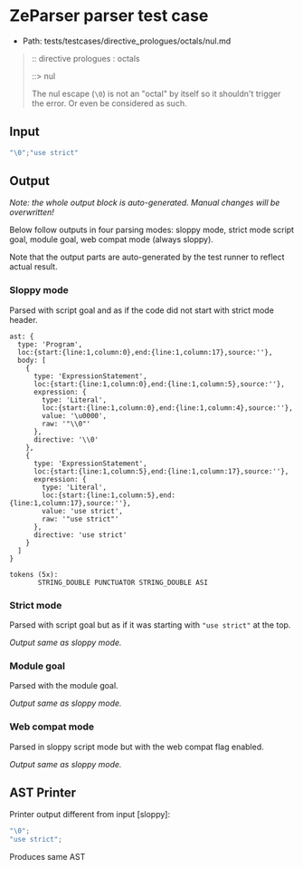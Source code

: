# ZeParser parser test case

- Path: tests/testcases/directive_prologues/octals/nul.md

> :: directive prologues : octals
>
> ::> nul
>
> The nul escape (`\0`) is not an "octal" by itself so it shouldn't trigger the error. Or even be considered as such.

## Input

`````js
"\0";"use strict"
`````

## Output

_Note: the whole output block is auto-generated. Manual changes will be overwritten!_

Below follow outputs in four parsing modes: sloppy mode, strict mode script goal, module goal, web compat mode (always sloppy).

Note that the output parts are auto-generated by the test runner to reflect actual result.

### Sloppy mode

Parsed with script goal and as if the code did not start with strict mode header.

`````
ast: {
  type: 'Program',
  loc:{start:{line:1,column:0},end:{line:1,column:17},source:''},
  body: [
    {
      type: 'ExpressionStatement',
      loc:{start:{line:1,column:0},end:{line:1,column:5},source:''},
      expression: {
        type: 'Literal',
        loc:{start:{line:1,column:0},end:{line:1,column:4},source:''},
        value: '\u0000',
        raw: '"\\0"'
      },
      directive: '\\0'
    },
    {
      type: 'ExpressionStatement',
      loc:{start:{line:1,column:5},end:{line:1,column:17},source:''},
      expression: {
        type: 'Literal',
        loc:{start:{line:1,column:5},end:{line:1,column:17},source:''},
        value: 'use strict',
        raw: '"use strict"'
      },
      directive: 'use strict'
    }
  ]
}

tokens (5x):
       STRING_DOUBLE PUNCTUATOR STRING_DOUBLE ASI
`````

### Strict mode

Parsed with script goal but as if it was starting with `"use strict"` at the top.

_Output same as sloppy mode._

### Module goal

Parsed with the module goal.

_Output same as sloppy mode._

### Web compat mode

Parsed in sloppy script mode but with the web compat flag enabled.

_Output same as sloppy mode._

## AST Printer

Printer output different from input [sloppy]:

````js
"\0";
"use strict";
````

Produces same AST
